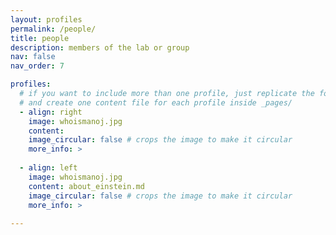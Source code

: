 ```yaml
---
layout: profiles
permalink: /people/
title: people
description: members of the lab or group
nav: false
nav_order: 7

profiles:
  # if you want to include more than one profile, just replicate the following block
  # and create one content file for each profile inside _pages/
  - align: right
    image: whoismanoj.jpg
    content: 
    image_circular: false # crops the image to make it circular
    more_info: >
      
  - align: left
    image: whoismanoj.jpg
    content: about_einstein.md
    image_circular: false # crops the image to make it circular
    more_info: >
  
---
```

